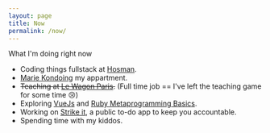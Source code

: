 ```yaml
---
layout: page
title: Now
permalink: /now/
---
```


What I'm doing right now

- Coding things fullstack at [Hosman](https://www.hosman.co).
- [Marie Kondoing](https://konmari.com/) my appartment.
- ~~Teaching at [Le Wagon Paris](http://lewagon.com/).~~ (Full time job == I've left the teaching game for some time 😢)
- Exploring [VueJs](https://github.com/merciremi/vuejs-101) and [Ruby Metaprogramming Basics](https://github.com/merciremi/ruby-magic).
- Working on [Strike it](https://strike-it.herokuapp.com/), a public to-do app to keep you accountable.
- Spending time with my kiddos.
